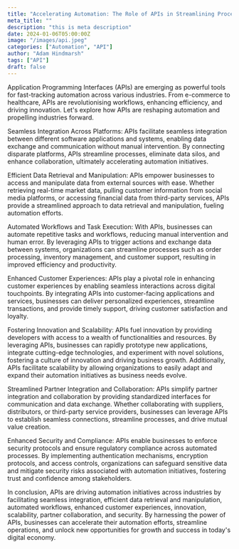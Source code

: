 ```yaml
---
title: "Accelerating Automation: The Role of APIs in Streamlining Processes"
meta_title: ""
description: "this is meta description"
date: 2024-01-06T05:00:00Z
image: "/images/api.jpeg"
categories: ["Automation", "API"]
author: "Adam Hindmarsh"
tags: ["API"]
draft: false
---
```


Application Programming Interfaces (APIs) are emerging as powerful tools for fast-tracking automation across various industries. From e-commerce to healthcare, APIs are revolutionising workflows, enhancing efficiency, and driving innovation. Let's explore how APIs are reshaping automation and propelling industries forward.

Seamless Integration Across Platforms: APIs facilitate seamless integration between different software applications and systems, enabling data exchange and communication without manual intervention. By connecting disparate platforms, APIs streamline processes, eliminate data silos, and enhance collaboration, ultimately accelerating automation initiatives.

Efficient Data Retrieval and Manipulation: APIs empower businesses to access and manipulate data from external sources with ease. Whether retrieving real-time market data, pulling customer information from social media platforms, or accessing financial data from third-party services, APIs provide a streamlined approach to data retrieval and manipulation, fueling automation efforts.

Automated Workflows and Task Execution: With APIs, businesses can automate repetitive tasks and workflows, reducing manual intervention and human error. By leveraging APIs to trigger actions and exchange data between systems, organizations can streamline processes such as order processing, inventory management, and customer support, resulting in improved efficiency and productivity.

Enhanced Customer Experiences: APIs play a pivotal role in enhancing customer experiences by enabling seamless interactions across digital touchpoints. By integrating APIs into customer-facing applications and services, businesses can deliver personalized experiences, streamline transactions, and provide timely support, driving customer satisfaction and loyalty.

Fostering Innovation and Scalability: APIs fuel innovation by providing developers with access to a wealth of functionalities and resources. By leveraging APIs, businesses can rapidly prototype new applications, integrate cutting-edge technologies, and experiment with novel solutions, fostering a culture of innovation and driving business growth. Additionally, APIs facilitate scalability by allowing organizations to easily adapt and expand their automation initiatives as business needs evolve.

Streamlined Partner Integration and Collaboration: APIs simplify partner integration and collaboration by providing standardized interfaces for communication and data exchange. Whether collaborating with suppliers, distributors, or third-party service providers, businesses can leverage APIs to establish seamless connections, streamline processes, and drive mutual value creation.

Enhanced Security and Compliance: APIs enable businesses to enforce security protocols and ensure regulatory compliance across automated processes. By implementing authentication mechanisms, encryption protocols, and access controls, organizations can safeguard sensitive data and mitigate security risks associated with automation initiatives, fostering trust and confidence among stakeholders.

In conclusion, APIs are driving automation initiatives across industries by facilitating seamless integration, efficient data retrieval and manipulation, automated workflows, enhanced customer experiences, innovation, scalability, partner collaboration, and security. By harnessing the power of APIs, businesses can accelerate their automation efforts, streamline operations, and unlock new opportunities for growth and success in today's digital economy.